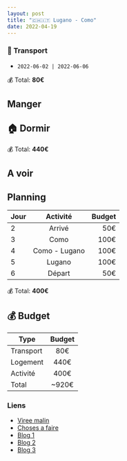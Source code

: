 ```yaml
---
layout: post
title: "🇨🇭🇮🇹 Lugano - Como"
date: 2022-04-19
---
```


### 🚙 Transport

- `2022-06-02 | 2022-06-06`

💰 Total: **80€**

## Manger

## 🏠 Dormir

💰 Total: **440€**

## A voir


## Planning

| Jour   |      Activité      |  Budget |
|----------|:-------------:|------:|
| 2 |  Arrivé | 50€ |
| 3 |  Como | 100€ |
| 4 |  Como - Lugano | 100€ |
| 5 |  Lugano | 100€ |
| 6 |  Départ | 50€ |

💰 Total: **400€**

## 💰 Budget

| Type   |      Budget      |
|----------|:-------------:|
| Transport | 80€ |
| Logement | 440€ |
| Activité | 400€ |
| Total |  ~920€  |

### Liens

- [Viree malin](https://www.viree-malin.fr/visite-guidee-lac-come-en-francais/)
- [Choses a faire](https://goo.gl/maps/GZbLY6PEpu8NofMW9)
- [Blog 1](https://www.carnetdescapades.com/europe/suisse/visiter-lugano-que-faire.html)
- [Blog 2](https://www.madame-oreille.com/lugano-que-voir-que-faire-1)
- [Blog 3](https://www.royalchill.com/2018/06/22/lac-de-come-et-environs-que-voir-que-faire)
